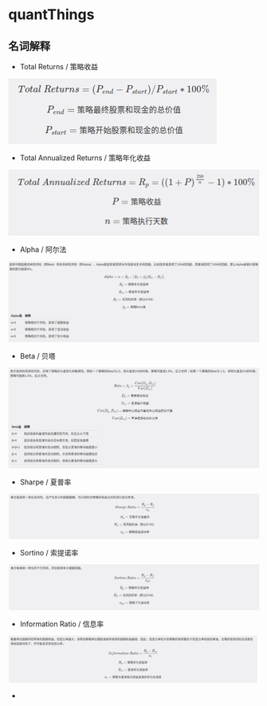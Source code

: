 # quantThings

## 名词解释

* Total Returns / 策略收益

![image-20200616172528471](README.assets/image-20200616172528471.png)

* Total Annualized Returns / 策略年化收益

![image-20200616172652057](README.assets/image-20200616172652057.png)

* Alpha / 阿尔法

![image-20200616174318736](README.assets/image-20200616174318736.png)

* Beta / 贝塔

![image-20200616174632505](README.assets/image-20200616174632505.png)

* Sharpe / 夏普率

![image-20200616181820982](README.assets/image-20200616181820982.png)

* Sortino / 索提诺率

![image-20200616181908338](README.assets/image-20200616181908338.png)

* Information Ratio / 信息率

![image-20200616182027876](README.assets/image-20200616182027876.png)

* 


